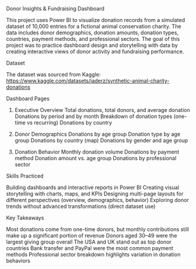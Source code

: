 Donor Insights & Fundraising Dashboard

This project uses Power BI to visualize donation records from a simulated dataset of 10,000 entries for a fictional animal conservation charity. The data includes donor demographics, donation amounts, donation types, countries, payment methods, and professional sectors.
The goal of this project was to practice dashboard design and storytelling with data by creating interactive views of donor activity and fundraising performance.

Dataset

The dataset was sourced from Kaggle:
https://www.kaggle.com/datasets/jaderz/synthetic-animal-charity-donations

Dashboard Pages

1. Executive Overview
Total donations, total donors, and average donation
Donations by period and by month
Breakdown of donation types (one-time vs recurring)
Donations by country

3. Donor Demographics
Donations by age group
Donation type by age group
Donations by country (map)
Donations by gender and age group

5. Donation Behavior
Monthly donation volume
Donations by payment method
Donation amount vs. age group
Donations by professional sector

Skills Practiced

Building dashboards and interactive reports in Power BI
Creating visual storytelling with charts, maps, and KPIs
Designing multi-page layouts for different perspectives (overview, demographics, behavior)
Exploring donor trends without advanced transformations (direct dataset use)

Key Takeaways

Most donations come from one-time donors, but monthly contributions still make up a significant portion of revenue
Donors aged 30–49 were the largest giving group overall
The USA and UK stand out as top donor countries
Bank transfer and PayPal were the most common payment methods
Professional sector breakdown highlights variation in donation behaviors

